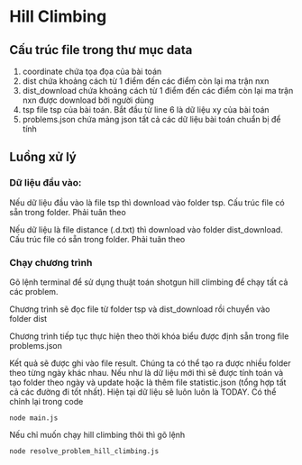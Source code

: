 # Hill Climbing



## Cấu trúc file trong thư mục data

1. coordinate chứa tọa đọa của bài toán
2. dist chứa khoảng cách từ 1 điểm đến các điểm còn lại ma trận nxn
3. dist_download chứa khoảng cách từ 1 điểm đến các điểm còn lại ma trận nxn được download bởi người dùng
4. tsp file tsp của bài toán. Bắt đầu từ line 6 là dữ liệu xy của bài toán
5. problems.json chứa mảng json tất cả các dữ liệu bài toán chuẩn bị để tính

## Luồng xử lý
### Dữ liệu đầu vào:

Nếu dữ liệu đầu vào là file tsp thì download vào folder tsp. Cấu trúc file có sẵn trong folder. Phải tuân theo

Nếu dữ liệu là file distance (.d.txt) thì download vào folder dist_download. Cấu trúc file có sẵn trong folder. Phải tuân theo

### Chạy chương trình

Gõ lệnh terminal để sử dụng thuật toán shotgun hill climbing để chạy tất cả các problem.

Chương trình sẽ đọc file từ folder tsp và dist_download rồi chuyển vào folder dist

Chương trình tiếp tục thực hiện theo thời khóa biểu được định sẵn trong file problems.json

Kết quả sẽ được ghi vào file result. Chúng ta có thể tạo ra được nhiều folder theo từng ngày khác nhau. Nếu như là dữ liệu mới thì sẽ được
tính toán và tạo folder theo ngày và update hoặc là thêm file statistic.json (tổng hợp tất cả các đường đi tốt nhất). Hiện tại dữ liệu sẽ luôn luôn là TODAY. Có thể chỉnh lại trong code

``node main.js``

Nếu chỉ muốn chạy hill climbing thôi thì gõ lệnh

``node resolve_problem_hill_climbing.js``
